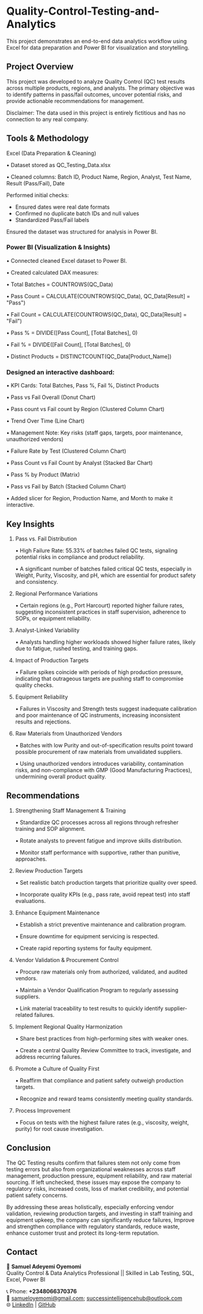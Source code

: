 # Quality-Control-Testing-and-Analytics
This project demonstrates an end-to-end data analytics workflow using Excel for data preparation and Power BI for visualization and storytelling.

## Project Overview

This project was developed to analyze Quality Control (QC) test results across multiple products, regions, and analysts. The primary objective was to identify patterns in pass/fail outcomes, uncover potential risks, and provide actionable recommendations for management.

Disclaimer: The data used in this project is entirely fictitious and has no connection to any real company.


## Tools & Methodology

Excel (Data Preparation & Cleaning)

•	Dataset stored as QC_Testing_Data.xlsx


•	Cleaned columns: Batch ID, Product Name, Region, Analyst, Test Name, Result (Pass/Fail), Date

Performed initial checks:
   - Ensured dates were real date formats
   - Confirmed no duplicate batch IDs and null values
   - Standardized Pass/Fail labels

Ensured the dataset was structured for analysis in Power BI.

### Power BI (Visualization & Insights)

•	Connected cleaned Excel dataset to Power BI.

•	Created calculated DAX measures:

•	Total Batches = COUNTROWS(QC_Data)

•	Pass Count = CALCULATE(COUNTROWS(QC_Data), QC_Data[Result] = "Pass")

•	Fail Count = CALCULATE(COUNTROWS(QC_Data), QC_Data[Result] = "Fail")

•	Pass % = DIVIDE([Pass Count], [Total Batches], 0)

•	Fail % = DIVIDE([Fail Count], [Total Batches], 0)

•	Distinct Products = DISTINCTCOUNT(QC_Data[Product_Name])

### Designed an interactive dashboard:

•	KPI Cards: Total Batches, Pass %, Fail %, Distinct Products

•	Pass vs Fail Overall (Donut Chart)

•	Pass count vs Fail count by Region (Clustered Column Chart)

•	Trend Over Time (Line Chart)

•	Management Note: Key risks (staff gaps, targets, poor maintenance, unauthorized vendors)

•	Failure Rate by Test (Clustered Column Chart)

•	Pass Count vs Fail Count by Analyst (Stacked Bar Chart)

•	Pass % by Product (Matrix)

•	Pass vs Fail by Batch (Stacked Column Chart)

•	Added slicer for Region, Production Name, and Month to make it interactive.


## Key Insights


1.	Pass vs. Fail Distribution


    •	High Failure Rate: 55.33% of batches failed QC tests, signaling potential risks in compliance and product reliability.

    •	A significant number of batches failed critical QC tests, especially in Weight, Purity, Viscosity, and pH, which are essential for product safety and consistency.

1.	Regional Performance Variations


    •	Certain regions (e.g., Port Harcourt) reported higher failure rates, suggesting inconsistent practices in staff supervision, adherence to SOPs, or equipment reliability.

2.	Analyst-Linked Variability

   
    •	Analysts handling higher workloads showed higher failure rates, likely due to fatigue, rushed testing, and training gaps.

3.	Impact of Production Targets


    •	Failure spikes coincide with periods of high production pressure, indicating that outrageous targets are pushing staff to compromise quality checks.

4.	Equipment Reliability


    •	Failures in Viscosity and Strength tests suggest inadequate calibration and poor maintenance of QC instruments, increasing inconsistent results and rejections.

5.	Raw Materials from Unauthorized Vendors


    •	Batches with low Purity and out-of-specification results point toward possible procurement of raw materials from unvalidated suppliers.

    •	Using unauthorized vendors introduces variability, contamination risks, and non-compliance with GMP (Good Manufacturing Practices), undermining overall product quality.


## Recommendations

1.	Strengthening Staff Management & Training


    •	Standardize QC processes across all regions through refresher training and SOP alignment.

    •	Rotate analysts to prevent fatigue and improve skills distribution.

    •	Monitor staff performance with supportive, rather than punitive, approaches.

2.	Review Production Targets


    •	Set realistic batch production targets that prioritize quality over speed.

    •	Incorporate quality KPIs (e.g., pass rate, avoid repeat test) into staff evaluations.

3.	Enhance Equipment Maintenance


    •	Establish a strict preventive maintenance and calibration program.

    •	Ensure downtime for equipment servicing is respected.

    •	Create rapid reporting systems for faulty equipment.

4.	Vendor Validation & Procurement Control


    •	Procure raw materials only from authorized, validated, and audited vendors.

    •	Maintain a Vendor Qualification Program to regularly assessing suppliers.

    •	Link material traceability to test results to quickly identify supplier-related failures.

5.	Implement Regional Quality Harmonization


    •	Share best practices from high-performing sites with weaker ones.

    •	Create a central Quality Review Committee to track, investigate, and address recurring failures.

6.	Promote a Culture of Quality First


    •	Reaffirm that compliance and patient safety outweigh production targets.

    •	Recognize and reward teams consistently meeting quality standards.


7.	Process Improvement

    •	Focus on tests with the highest failure rates (e.g., viscosity, weight, purity) for root cause investigation.

## Conclusion

The QC Testing results confirm that failures stem not only come from testing errors but also from organizational weaknesses across staff management, production pressure, equipment reliability, and raw material sourcing. If left unchecked, these issues may expose the company to regulatory risks, increased costs, loss of market credibility, and potential patient safety concerns.

By addressing these areas holistically, especially enforcing vendor validation, reviewing production targets, and investing in staff training and equipment upkeep, the company can significantly reduce failures, Improve and strengthen compliance with regulatory standards, reduce waste, enhance customer trust and protect its long-term reputation.








##   Contact
👤 **Samuel Adeyemi Oyemomi**  
Quality Control & Data Analytics Professional || Skilled in Lab Testing, SQL, Excel, Power BI

📞 Phone: **+2348066370376**  
📧 samueloyemomi@gmail.com; successintelligencehub@outlook.com  
🌐 [LinkedIn](https://www.linkedin.com/in/samuel-oyemomi) | [GitHub](https://github.com/oyemomisamuel)

